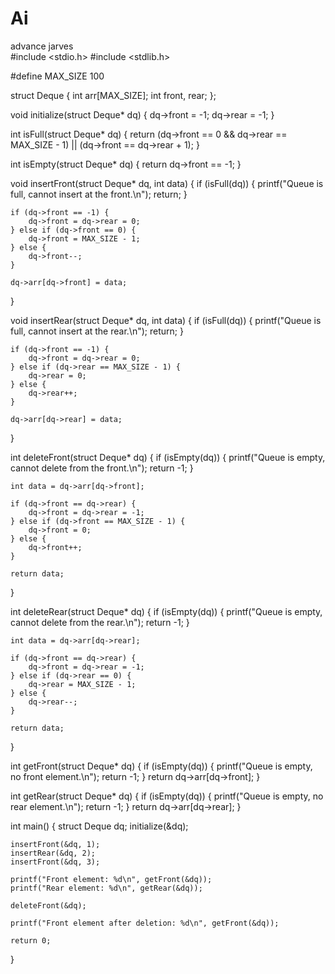 # Ai
advance jarves
<br>
#include <stdio.h>
#include <stdlib.h>

#define MAX_SIZE 100

struct Deque {
    int arr[MAX_SIZE];
    int front, rear;
};

void initialize(struct Deque* dq) {
    dq->front = -1;
    dq->rear = -1;
}

int isFull(struct Deque* dq) {
    return (dq->front == 0 && dq->rear == MAX_SIZE - 1) || (dq->front == dq->rear + 1);
}

int isEmpty(struct Deque* dq) {
    return dq->front == -1;
}

void insertFront(struct Deque* dq, int data) {
    if (isFull(dq)) {
        printf("Queue is full, cannot insert at the front.\n");
        return;
    }

    if (dq->front == -1) {
        dq->front = dq->rear = 0;
    } else if (dq->front == 0) {
        dq->front = MAX_SIZE - 1;
    } else {
        dq->front--;
    }

    dq->arr[dq->front] = data;
}

void insertRear(struct Deque* dq, int data) {
    if (isFull(dq)) {
        printf("Queue is full, cannot insert at the rear.\n");
        return;
    }

    if (dq->front == -1) {
        dq->front = dq->rear = 0;
    } else if (dq->rear == MAX_SIZE - 1) {
        dq->rear = 0;
    } else {
        dq->rear++;
    }

    dq->arr[dq->rear] = data;
}

int deleteFront(struct Deque* dq) {
    if (isEmpty(dq)) {
        printf("Queue is empty, cannot delete from the front.\n");
        return -1;
    }

    int data = dq->arr[dq->front];

    if (dq->front == dq->rear) {
        dq->front = dq->rear = -1;
    } else if (dq->front == MAX_SIZE - 1) {
        dq->front = 0;
    } else {
        dq->front++;
    }

    return data;
}

int deleteRear(struct Deque* dq) {
    if (isEmpty(dq)) {
        printf("Queue is empty, cannot delete from the rear.\n");
        return -1;
    }

    int data = dq->arr[dq->rear];

    if (dq->front == dq->rear) {
        dq->front = dq->rear = -1;
    } else if (dq->rear == 0) {
        dq->rear = MAX_SIZE - 1;
    } else {
        dq->rear--;
    }

    return data;
}

int getFront(struct Deque* dq) {
    if (isEmpty(dq)) {
        printf("Queue is empty, no front element.\n");
        return -1;
    }
    return dq->arr[dq->front];
}

int getRear(struct Deque* dq) {
    if (isEmpty(dq)) {
        printf("Queue is empty, no rear element.\n");
        return -1;
    }
    return dq->arr[dq->rear];
}

int main() {
    struct Deque dq;
    initialize(&dq);

    insertFront(&dq, 1);
    insertRear(&dq, 2);
    insertFront(&dq, 3);

    printf("Front element: %d\n", getFront(&dq));
    printf("Rear element: %d\n", getRear(&dq));

    deleteFront(&dq);

    printf("Front element after deletion: %d\n", getFront(&dq));

    return 0;
}
